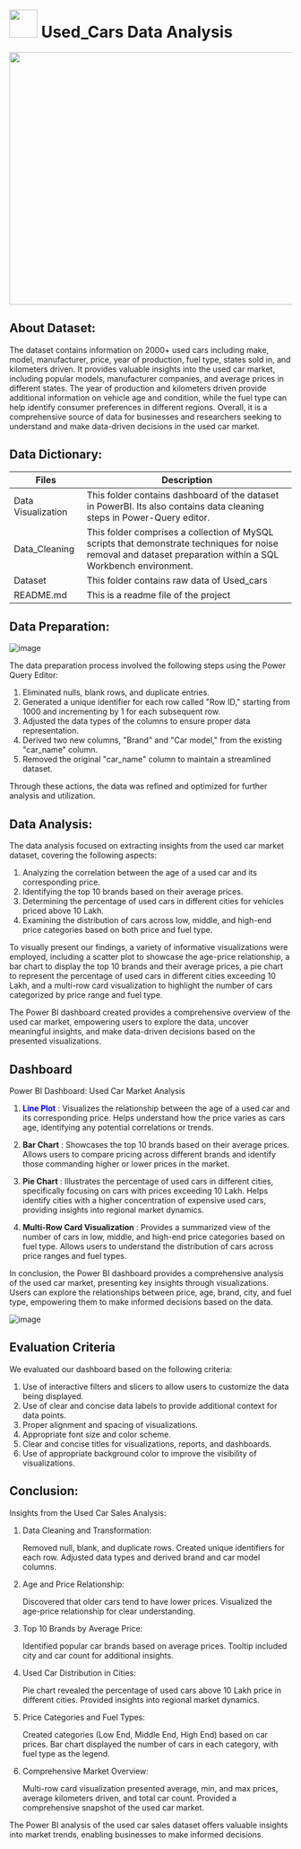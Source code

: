 # <img src=https://user-images.githubusercontent.com/55955478/235950162-278285a3-c76c-4bee-b4ef-a6520f7abb9b.gif height=50 width=50> Used_Cars Data Analysis 
<img src=https://user-images.githubusercontent.com/55955478/235955988-9066d563-d7d3-403e-98f3-88291d691c44.jpeg height=450 width=1200>


## About Dataset:

The dataset contains information on 2000+ used cars including make, model, manufacturer, price, year of production, fuel type, states sold in, and kilometers driven. It provides valuable insights into the used car market, including popular models, manufacturer companies, and average prices in different states. The year of production and kilometers driven provide additional information on vehicle age and condition, while the fuel type can help identify consumer preferences in different regions. Overall, it is a comprehensive source of data for businesses and researchers seeking to understand and make data-driven decisions in the used car market.
<br>

## Data Dictionary:
| Files | Description |
| -------| ---------- |
| Data Visualization | This folder contains dashboard of the dataset in PowerBI. Its also contains data cleaning steps in Power-Query editor. |
| Data_Cleaning | This folder comprises a collection of MySQL scripts that demonstrate techniques for noise removal and dataset preparation within a SQL Workbench environment.|
| Dataset | This folder contains raw data of Used_cars |
| README.md | This is a readme file of the project |

## Data Preparation:

![image](https://user-images.githubusercontent.com/55955478/235958792-3a011c22-38f9-4a93-a6d8-343362db1c34.png)


The data preparation process involved the following steps using the Power Query Editor:

  1. Eliminated nulls, blank rows, and duplicate entries.
  2. Generated a unique identifier for each row called "Row ID," starting from 1000 and incrementing by 1 for each subsequent row.
  3. Adjusted the data types of the columns to ensure proper data representation.
  4. Derived two new columns, "Brand" and "Car model," from the existing "car_name" column.
  5. Removed the original "car_name" column to maintain a streamlined dataset.
  
Through these actions, the data was refined and optimized for further analysis and utilization.

## Data Analysis:
The data analysis focused on extracting insights from the used car market dataset, covering the following aspects:

  1. Analyzing the correlation between the age of a used car and its corresponding price.
  2. Identifying the top 10 brands based on their average prices.
  3. Determining the percentage of used cars in different cities for vehicles priced above 10 Lakh.
  4. Examining the distribution of cars across low, middle, and high-end price categories based on both price and fuel type.

To visually present our findings, a variety of informative visualizations were employed, including a scatter plot to showcase the age-price relationship, a bar chart to display the top 10 brands and their average prices, a pie chart to represent the percentage of used cars in different cities exceeding 10 Lakh, and a multi-row card visualization to highlight the number of cars categorized by price range and fuel type.

The Power BI dashboard created provides a comprehensive overview of the used car market, empowering users to explore the data, uncover meaningful insights, and make data-driven decisions based on the presented visualizations.
<br>

## Dashboard
Power BI Dashboard: Used Car Market Analysis

1. <span style="color:blue"><b>Line Plot</b></span> :
     Visualizes the relationship between the age of a used car and its corresponding price.
    Helps understand how the price varies as cars age, identifying any potential correlations or trends.
  
2. <b>Bar Chart</b> :
     Showcases the top 10 brands based on their average prices.
    Allows users to compare pricing across different brands and identify those commanding higher or lower prices in the market.
  
3. <b>Pie Chart</b> :
     Illustrates the percentage of used cars in different cities, specifically focusing on cars with prices exceeding 10 Lakh.
    Helps identify cities with a higher concentration of expensive used cars, providing insights into regional market dynamics.
  
4. <b>Multi-Row Card Visualization</b> :
     Provides a summarized view of the number of cars in low, middle, and high-end price categories based on fuel type.
    Allows users to understand the distribution of cars across price ranges and fuel types.

In conclusion, the Power BI dashboard provides a comprehensive analysis of the used car market, presenting key insights through visualizations. Users can explore the relationships between price, age, brand, city, and fuel type, empowering them to make informed decisions based on the data.

![image](https://user-images.githubusercontent.com/55955478/235959748-d8f1d243-0362-4e67-880d-b21fba7aa149.png)
<br>

## Evaluation Criteria
We evaluated our dashboard based on the following criteria:
  1. Use of interactive filters and slicers to allow users to customize the data being displayed.
  2. Use of clear and concise data labels to provide additional context for data points.
  3. Proper alignment and spacing of visualizations.
  4. Appropriate font size and color scheme.
  5. Clear and concise titles for visualizations, reports, and dashboards.
  6. Use of appropriate background color to improve the visibility of visualizations.

## Conclusion:
Insights from the Used Car Sales Analysis:

1. Data Cleaning and Transformation:

    Removed null, blank, and duplicate rows.
    Created unique identifiers for each row.
    Adjusted data types and derived brand and car model columns.

2. Age and Price Relationship:

    Discovered that older cars tend to have lower prices.
    Visualized the age-price relationship for clear understanding.

3. Top 10 Brands by Average Price:

    Identified popular car brands based on average prices.
    Tooltip included city and car count for additional insights.

4. Used Car Distribution in Cities:

    Pie chart revealed the percentage of used cars above 10 Lakh price in different cities.
    Provided insights into regional market dynamics.

5. Price Categories and Fuel Types:

    Created categories (Low End, Middle End, High End) based on car prices.
    Bar chart displayed the number of cars in each category, with fuel type as the legend.

5. Comprehensive Market Overview:

    Multi-row card visualization presented average, min, and max prices, average kilometers driven, and total car count.
    Provided a comprehensive snapshot of the used car market.
  
The Power BI analysis of the used car sales dataset offers valuable insights into market trends, enabling businesses to make informed decisions.
